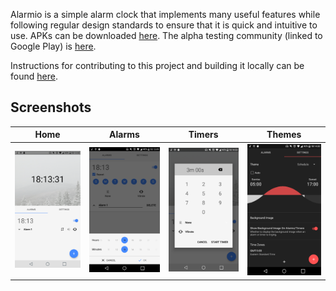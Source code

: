 Alarmio is a simple alarm clock that implements many useful features while following regular design standards to ensure that it is quick and intuitive to use. APKs can be downloaded [here](/../../releases). The alpha testing community (linked to Google Play) is [here](https://plus.google.com/communities/116326840674933604304).

Instructions for contributing to this project and building it locally can be found [here](./.github/CONTRIBUTING.md).

## Screenshots

|Home|Alarms|Timers|Themes|
|-----|-----|-----|-----|
|![img](/.github/images/home.png?raw=true)|![img](/.github/images/alarms.png?raw=true)|![img](/.github/images/timers.png?raw=true)|![img](/.github/images/themes.png?raw=true)|
